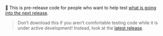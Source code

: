 :construction: This is pre-release code for people who want to help test [what is going into the next release](https://github.com/Deep-Symmetry/crate-digger/blob/master/CHANGELOG.md).

> Don’t download this if you aren’t comfortable testing code while it is under active development! Instead, look at the [latest release](https:///github.com/Deep-Symmetry/crate-digger/releases/latest).
